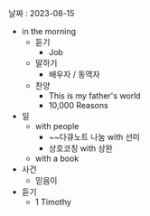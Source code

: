 날짜 : 2023-08-15
- in the morning
	- 듣기
		- Job
	- 말하기
		-  배우자 / 동역자 
	- 찬양
		- This is my father's world
		- 10,000 Reasons
- 일
	- with people
		- ~~다큐노트 나눔  with 선미
		- 상호코칭 with 상완
	- with a book
- 사건
	- 믿음이
- 듣기
	- 1 Timothy
